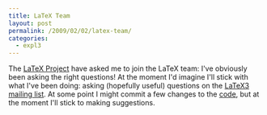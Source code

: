 ```yaml
---
title: LaTeX Team
layout: post
permalink: /2009/02/02/latex-team/
categories:
  - expl3
---
```

The [LaTeX Project](https://www.latex-project.org/) have asked me to join the LaTeX team: I've obviously been asking the right questions! At the moment I'd imagine I'll stick with what I've been doing: asking (hopefully useful) questions on the [LaTeX3 mailing list](https://listserv.uni-heidelberg.de/cgi-bin/wa?A0=LATEX-L). At some point I might commit a few changes to the [code](https://www.latex-project.org/svnroot/experimental/trunk/), but at the moment I'll stick to making suggestions.
